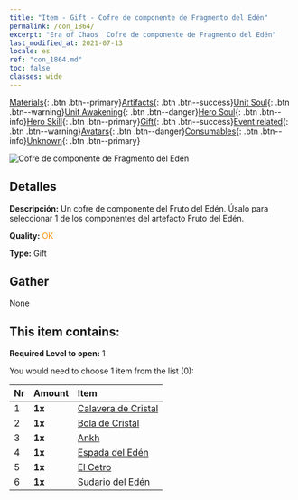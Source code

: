```yaml
---
title: "Item - Gift - Cofre de componente de Fragmento del Edén"
permalink: /con_1864/
excerpt: "Era of Chaos  Cofre de componente de Fragmento del Edén"
last_modified_at: 2021-07-13
locale: es
ref: "con_1864.md"
toc: false
classes: wide
---
```

 [Materials](/ItemsES/){: .btn .btn--primary}[Artifacts](/ItemsES/Artifacts/){: .btn .btn--success}[Unit Soul](/ItemsES/UnitSoul/){: .btn .btn--warning}[Unit Awakening](/ItemsES/UnitAwakening/){: .btn .btn--danger}[Hero Soul](/ItemsES/HeroSoul/){: .btn .btn--info}[Hero Skill](/ItemsES/HeroSkill/){: .btn .btn--primary}[Gift](/ItemsES/Gift/){: .btn .btn--success}[Event related](/ItemsES/Events/){: .btn .btn--warning}[Avatars](/ItemsES/Avatars/){: .btn .btn--danger}[Consumables](/ItemsES/Consumables/){: .btn .btn--info}[Unknown](/ItemsES/Unknown/){: .btn .btn--primary}

 ![Cofre de componente de Fragmento del Edén](/images/t/i_907487.png)

## Detalles
 **Descripción:** Un cofre de componente del Fruto del Edén. Úsalo para seleccionar 1 de los componentes del artefacto Fruto del Edén.

 **Quality:** <span style="color: #FF8C00">OK</span>

 **Type:** Gift

## Gather

  None

## This item contains:

 **Required Level to open:** 1

 You would need to choose 1 item from the list (0):

  | Nr | Amount |     Item    |
  |:---|:-------|:------------|
  | 1 |  **1x** | [Calavera de Cristal](/ItemsES/art_182/) |  | 
  | 2 |  **1x** | [Bola de Cristal](/ItemsES/art_183/) |  | 
  | 3 |  **1x** | [Ankh](/ItemsES/art_184/) |  | 
  | 4 |  **1x** | [Espada del Edén](/ItemsES/art_185/) |  | 
  | 5 |  **1x** | [El Cetro](/ItemsES/art_186/) |  | 
  | 6 |  **1x** | [Sudario del Edén](/ItemsES/art_187/) |  | 
